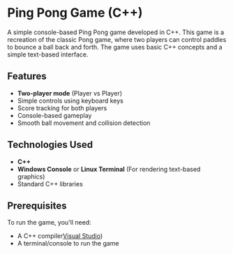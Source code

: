 # Ping Pong Game (C++)

A simple console-based Ping Pong game developed in C++. This game is a recreation of the classic Pong game, where two players can control paddles to bounce a ball back and forth. The game uses basic C++ concepts and a simple text-based interface.

## Features

- **Two-player mode** (Player vs Player)
- Simple controls using keyboard keys
- Score tracking for both players
- Console-based gameplay
- Smooth ball movement and collision detection

## Technologies Used

- **C++**
- **Windows Console** or **Linux Terminal** (For rendering text-based graphics)
- Standard C++ libraries

## Prerequisites

To run the game, you'll need:

- A C++ compiler[Visual Studio](https://visualstudio.microsoft.com/))
- A terminal/console to run the game

